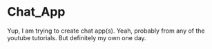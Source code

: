 # Chat_App
Yup, I am trying to create chat app(s).  Yeah, probably from any of the youtube tutorials. But definitely my own one day.
